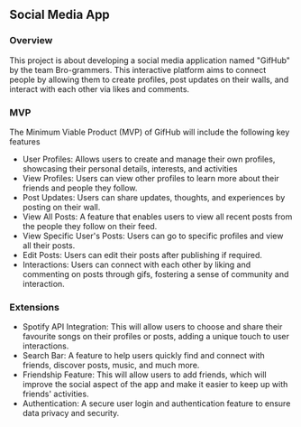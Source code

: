 ## Social Media App
### Overview
This project is about developing a social media application named "GifHub" by the team Bro-grammers. This interactive platform aims to connect people by allowing them to create profiles, post updates on their walls, and interact with each other via likes and comments.

### MVP
The Minimum Viable Product (MVP) of GifHub will include the following key features

* User Profiles: Allows users to create and manage their own profiles, showcasing their personal details, interests, and activities
* View Profiles: Users can view other profiles to learn more about their friends and people they follow.
* Post Updates: Users can share updates, thoughts, and experiences by posting on their wall.
* View All Posts: A feature that enables users to view all recent posts from the people they follow on their feed.
* View Specific User's Posts: Users can go to specific profiles and view all their posts.
* Edit Posts: Users can edit their posts after publishing if required.
* Interactions: Users can connect with each other by liking and commenting on posts through gifs, fostering a sense of community and interaction.

### Extensions
* Spotify API Integration: This will allow users to choose and share their favourite songs on their profiles or posts, adding a unique touch to user interactions.
* Search Bar: A feature to help users quickly find and connect with friends, discover posts, music, and much more.
* Friendship Feature: This will allow users to add friends, which will improve the social aspect of the app and make it easier to keep up with friends' activities.
* Authentication: A secure user login and authentication feature to ensure data privacy and security.